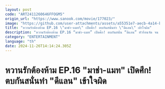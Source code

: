 ```yaml
---
layout: post
code: "ART2411260646FFOGM5"
origin_url: "https://www.sanook.com/movie/177023/"
image: "https://github.com/user-attachments/assets/a55351e7-aecb-4a14-b3e6-41cb511ed230"
title: "หวานรักต้องห้าม EP.16 \"มาช่า-แมท\" เปิดศึก! ตบกันสนั่นทำ \"ดีแลน\" เข้าใจผิด"
description: "หวานรักต้องห้าม EP.16 “มาช่า-แมท” เปิดศึก! ตบกันสนั่น “ดีแลน” หัวร้อนจัด จน “เจนนี่” พากลับบ้าน คืนนี้ ทีมเคท VS ทีมลิน มวยคู่เอกขึ้นสังเวียน!"
category: "ENTERTAINMENT"
language: "th"
date: 2024-11-26T14:14:24.305Z
---
```


# หวานรักต้องห้าม EP.16 "มาช่า-แมท" เปิดศึก! ตบกันสนั่นทำ "ดีแลน" เข้าใจผิด